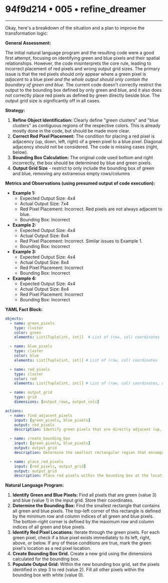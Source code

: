 # 94f9d214 • 005 • refine_dreamer

---
Okay, here's a breakdown of the situation and a plan to improve the transformation logic:

**General Assessment:**

The initial natural language program and the resulting code were a good first attempt, focusing on identifying green and blue pixels and their spatial relationships. However, the code misinterprets the core rule, leading to incorrect placement of red pixels and wrong output grid sizes. The primary issue is that the red pixels should *only* appear where a green pixel is *adjacent* to a blue pixel *and the whole output should only contain the boundary of green and blue*. The current code doesn't correctly restrict the output to the bounding box defined by only green and blue, and it also does not correctly place red pixels as defined by green directly beside blue. The output grid size is significantly off in all cases.

**Strategy:**

1.  **Refine Object Identification:** Clearly define "green clusters" and "blue clusters" as contiguous regions of the respective colors. This is already mostly done in the code, but should be made more clear.
2.  **Correct Red Pixel Placement:** The condition for placing a red pixel is adjacency (up, down, left, right) of a green pixel to a blue pixel. Diagonal adjacency should not be considered. The code is missing cases (right, below).
3.  **Bounding Box Calculation:** The original code used bottom and right incorrectly, the box should be determined by blue and green pixels.
4. **Output Grid Size** - restrict to only include the bounding box of green and blue, removing any extraneous empty rows/columns

**Metrics and Observations (using presumed output of code execution):**

*   **Example 1:**
    *   Expected Output Size: 4x4
    *   Actual Output Size: 7x4
    *   Red Pixel Placement: Incorrect. Red pixels are not always adjacent to blue.
    *   Bounding Box: Incorrect
*   **Example 2:**
    *   Expected Output Size: 4x4
    *   Actual Output Size: 8x4
    *   Red Pixel Placement: Incorrect. Similar issues to Example 1.
    *   Bounding Box: Incorrect
*   **Example 3:**
    *   Expected Output Size: 4x4
    *   Actual Output Size: 8x4
    *   Red Pixel Placement: Incorrect
    *   Bounding Box: Incorrect
*   **Example 4:**
    *   Expected Output Size: 4x4
    *   Actual Output Size: 8x4
    *   Red Pixel Placement: Incorrect
    *   Bounding Box: Incorrect

**YAML Fact Block:**

```yaml
objects:
  - name: green_pixels
    type: cluster
    color: green
    elements: List[Tuple[int, int]]  # List of (row, col) coordinates

  - name: blue_pixels
    type: cluster
    color: blue
    elements: List[Tuple[int, int]] # List of (row, col) coordinates

  - name: red_pixels
    type: cluster
    color: red
    elements: List[Tuple[int, int]] # List of (row, col) coordinates, derived from green_pixels and blue_pixels

  - name: output_grid
    type: grid
    dimensions: [output_rows, output_cols]

actions:
  - name: find_adjacent_pixels
    input: [green_pixels, blue_pixels]
    output: red_pixels
    description: Identify green pixels that are directly adjacent (up, down, left, or right) to blue pixels.

  - name: create_bounding_box
    input: [green_pixels, blue_pixels]
    output: output_grid
    description: Determine the smallest rectangular region that encompasses all green and blue pixels.

  - name: place_red_pixels
    input: [red_pixels, output_grid]
    output: output_grid
    description: Place red pixels within the bounding box at the locations identified in 'find_adjacent_pixels'. Fill other cells with white.
```

**Natural Language Program:**

1.  **Identify Green and Blue Pixels:** Find all pixels that are green (value 3) and blue (value 1) in the input grid. Store their coordinates.
2.  **Determine the Bounding Box:** Find the smallest rectangle that contains all green and blue pixels. The top-left corner of this rectangle is defined by the minimum row and column indices of all green and blue pixels. The bottom-right corner is defined by the maximum row and column indices of all green and blue pixels.
3.  **Identify Red Pixel Locations:** Iterate through the green pixels. For each green pixel, check if a blue pixel exists immediately to its left, right, above, or below. If any of these conditions are true, mark the green pixel's location as a red pixel location.
4. **Create Bounding Box Grid.** Create a new grid using the dimensions calculated for the bounding box.
5.  **Populate Output Grid:** Within the new bounding box grid, set the pixels identified in step 3 to red (value 2). Fill all other pixels within the bounding box with white (value 0).



